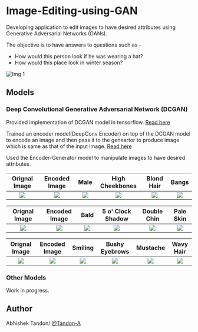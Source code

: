 # Image-Editing-using-GAN
Developing application to edit images to have desired attributes using Generative Adversarial Networks (GANs). 

The objective is to have answers to questions such as - 
* How would this person look if he was wearing a hat? 
* How would this place look in winter season? 

![Img 1](https://raw.githubusercontent.com/Tandon-A/Image-Editing-using-GAN/master/assets/winter-summer.png "Objective Image")

## Models

### Deep Convolutional Generative Adversarial Network (DCGAN) 

Provided implementation of DCGAN model in tensorflow. [Read here](https://github.com/Tandon-A/Image-Editing-using-GAN/blob/master/DCGAN/README.md)

Trained an encoder model(DeepConv Encoder) on top of the DCGAN model to encode an image and then pass it to the geneartor to produce image which is same as that of the input image. [Read here](https://github.com/Tandon-A/Image-Editing-using-GAN/blob/master/Encoders/README.md)

Used the Encoder-Generator model to manipulate images to have desired attributes. 


| Orignal Image            |  Encoded Image  | Male     |  High Cheekbones | Blond Hair | Bangs    |
:-------------------------:|:---------------:|:--------:|:----------------:|:----------:|:--------:|
![](https://raw.githubusercontent.com/Tandon-A/Image-Editing-using-GAN/master/Encoders/assets/ex5/data.png)  |  ![](https://raw.githubusercontent.com/Tandon-A/Image-Editing-using-GAN/master/Encoders/assets/ex5/en_gen.png) | ![](https://raw.githubusercontent.com/Tandon-A/Image-Editing-using-GAN/master/Encoders/assets/ex5/male_gen.png) | ![](https://raw.githubusercontent.com/Tandon-A/Image-Editing-using-GAN/master/Encoders/assets/ex5/high_cheekbones_gen.png) | ![](https://raw.githubusercontent.com/Tandon-A/Image-Editing-using-GAN/master/Encoders/assets/ex5/blond_hair_gen.png) | ![](https://raw.githubusercontent.com/Tandon-A/Image-Editing-using-GAN/master/Encoders/assets/ex5/bangs_gen.png)


| Orignal Image            |  Encoded Image  | Bald     |5 o' Clock Shadow |Double Chin |Pale Skin |
:-------------------------:|:---------------:|:--------:|:----------------:|:----------:|:--------:|
![](https://raw.githubusercontent.com/Tandon-A/Image-Editing-using-GAN/master/Encoders/assets/ex2/data.png)  |  ![](https://raw.githubusercontent.com/Tandon-A/Image-Editing-using-GAN/master/Encoders/assets/ex2/en_gen.png) | ![](https://raw.githubusercontent.com/Tandon-A/Image-Editing-using-GAN/master/Encoders/assets/ex2/bald_gen.png) | ![](https://raw.githubusercontent.com/Tandon-A/Image-Editing-using-GAN/master/Encoders/assets/ex2/5_o_clock_shadow_gen.png) | ![](https://raw.githubusercontent.com/Tandon-A/Image-Editing-using-GAN/master/Encoders/assets/ex2/double_chin_gen.png) | ![](https://raw.githubusercontent.com/Tandon-A/Image-Editing-using-GAN/master/Encoders/assets/ex2/pale_skin_gen.png)


| Orignal Image            |  Encoded Image  | Smiling  |  Bushy Eyebrows  | Mustache   | Wavy Hair|
:-------------------------:|:---------------:|:--------:|:----------------:|:----------:|:--------:|
![](https://raw.githubusercontent.com/Tandon-A/Image-Editing-using-GAN/master/Encoders/assets/ex4/data.png)  |  ![](https://raw.githubusercontent.com/Tandon-A/Image-Editing-using-GAN/master/Encoders/assets/ex4/en_gen.png) | ![](https://raw.githubusercontent.com/Tandon-A/Image-Editing-using-GAN/master/Encoders/assets/ex4/smiling_gen.png) | ![](https://raw.githubusercontent.com/Tandon-A/Image-Editing-using-GAN/master/Encoders/assets/ex4/bushy_eyebrows_gen.png) | ![](https://raw.githubusercontent.com/Tandon-A/Image-Editing-using-GAN/master/Encoders/assets/ex4/mustache_en.png) | ![](https://raw.githubusercontent.com/Tandon-A/Image-Editing-using-GAN/master/Encoders/assets/ex4/wavy_hair_gen.png)



### Other Models
Work in progress. 

## Author 

Abhishek Tandon/ [@Tandon-A](https://github.com/Tandon-A)
